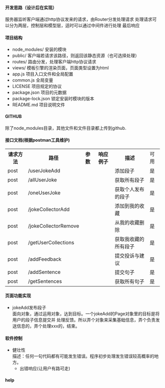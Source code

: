 #### 开发思路（设计后在实现）
服务器监听客户端通过http协议发来的请求，由Router分发处理请求
处理请求可以分为两层，控制层和模型层，适时可以通过中间件进行处理
最后响应

#### 项目结构
- node_modules/ 安装的模块
- public/ 客户端若请求该路径，则返回该静态资源（也可选择处理）
- routes/ 路由分发，处理客户端http协议请求
- views/ 模板引擎的渲染页面，页面类型设置为html
- app.js 项目入口文件和全局配置
- common.js 全局变量
- LICENSE 项目规定的协议
- package.json 项目的元数据
- package-lock.json 锁定安装时模块的版本
- README.md 项目说明文件

#### GITHUB
除了node_modules目录，其他文件和文件目录都上传到github.

#### 接口文档(根据postman工具维护)
<table>
<tr>
<th>请求方法</th>
<th>路径</th>
<th>参数</th>
<th>响应例子</th>
<th>描述</th>
<td>可用</td>
</tr>

<tr>
<td>post</td>
<td>/userJokeAdd</td>
<td></td>
<td></td>
<td>添加段子</td>
<td>是</td>
</tr>

<tr>
<td>post</td>
<td>/allUserJoke</td>
<td></td>
<td></td>
<td>获取所有段子</td>
<td>是</td>
</tr>


<tr>
<td>post</td>
<td>/oneUserJoke</td>
<td></td>
<td></td>
<td>获取个人发布的段子</td>
<td>是</td>
</tr>

<tr>
<td>post</td>
<td>/jokeCollectorAdd</td>
<td></td>
<td></td>
<td>添加到我的收藏</td>
<td>是</td>
</tr>

<tr>
<td>post</td>
<td>/jokeCollectorRemove</td>
<td></td>
<td></td>
<td>从我的收藏删除</td>
<td>是</td>
</tr>

<tr>
<td>post</td>
<td>/getUserCollections</td>
<td></td>
<td></td>
<td>获取我收藏的所有段子</td>
<td>是</td>
</tr>


<tr>
<td>post</td>
<td>/addFeedback</td>
<td></td>
<td></td>
<td>提交投诉与建议</td>
<td>是</td>
</tr>

<tr>
<td>post</td>
<td>/addSentence</td>
<td></td>
<td></td>
<td>提交句子</td>
<td>是</td>

<tr>
<td>post</td>
<td>/getSentences</td>
<td></td>
<td></td>
<td>获取所有句子</td>
<td>是</td>
</tr>

</table>

#### 页面功能实现
- jokeAdd发布段子  
面向对象，通过运用对象，达到目标。一个jokeAdd的Page对象里的目标是将用户的段子信息提交并
处理反馈。所以弄个对象来采集基础信息，弄个负责发送信息的，弄个处理xxx的，结束。

#### 软件控制
- 健壮性  
描述：任何一句代码都有可能发生错误。程序初步处理发生错误较高概率的地方。  
	- 出错响应(让用户有路可走)

#### help


